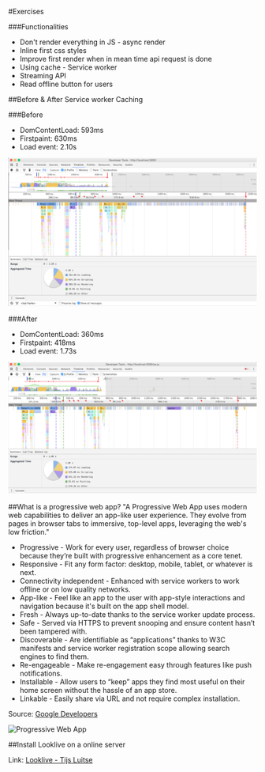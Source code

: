 #Exercises

###Functionalities
- Don't render everything in JS - async render
- Inline first css styles
- Improve first render when in mean time api request is done
- Using cache - Service worker
- Streaming API 
- Read offline button for users

##Before & After Service worker Caching

###Before
- DomContentLoad: 593ms
- Firstpaint: 630ms
- Load event: 2.10s

![Before SW](images/sw-before.jpg)

###After 
- DomContentLoad: 360ms
- Firstpaint: 418ms
- Load event: 1.73s 

![Before SW](images/sw-after.jpg)

##What is a progressive web app?
"A Progressive Web App uses modern web capabilities to deliver an app-like user experience. They evolve from pages in browser tabs to immersive, top-level apps, leveraging the web's low friction."

- Progressive - Work for every user, regardless of browser choice because they’re built with progressive enhancement as a core tenet.
- Responsive - Fit any form factor: desktop, mobile, tablet, or whatever is next.
- Connectivity independent - Enhanced with service workers to work offline or on low quality networks.
- App-like - Feel like an app to the user with app-style interactions and navigation because it's built on the app shell model.
- Fresh - Always up-to-date thanks to the service worker update process.
- Safe - Served via HTTPS to prevent snooping and ensure content hasn’t been tampered with.
- Discoverable - Are identifiable as “applications” thanks to W3C manifests and service worker registration scope allowing search engines to find them.
- Re-engageable - Make re-engagement easy through features like push notifications.
- Installable - Allow users to “keep” apps they find most useful on their home screen without the hassle of an app store.
- Linkable - Easily share via URL and not require complex installation.

Source: [Google Developers](https://developers.google.com/web/progressive-web-apps)

![Progressive Web App](https://addyosmani.com/assets/getting-started-pwa/pwa-general-ff-@1x.jpg)

##Install Looklive on a online server

Link: [Looklive - Tijs Luitse](https://ubuntu.tijsluitse.com)

